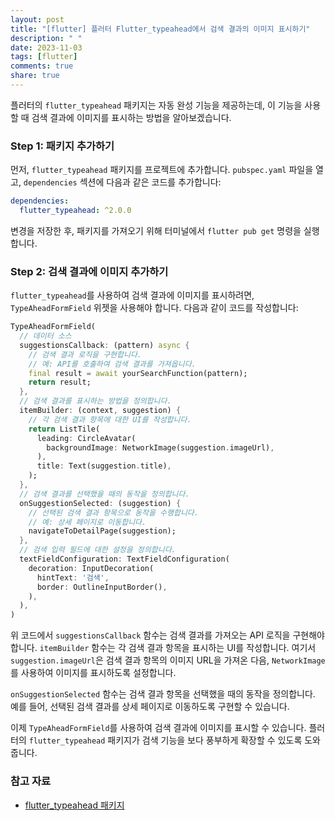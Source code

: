 ```yaml
---
layout: post
title: "[flutter] 플러터 Flutter_typeahead에서 검색 결과의 이미지 표시하기"
description: " "
date: 2023-11-03
tags: [flutter]
comments: true
share: true
---
```


플러터의 `flutter_typeahead` 패키지는 자동 완성 기능을 제공하는데, 이 기능을 사용할 때 검색 결과에 이미지를 표시하는 방법을 알아보겠습니다.

### Step 1: 패키지 추가하기

먼저, `flutter_typeahead` 패키지를 프로젝트에 추가합니다. `pubspec.yaml` 파일을 열고, `dependencies` 섹션에 다음과 같은 코드를 추가합니다:

```yaml
dependencies:
  flutter_typeahead: ^2.0.0
```

변경을 저장한 후, 패키지를 가져오기 위해 터미널에서 `flutter pub get` 명령을 실행합니다.

### Step 2: 검색 결과에 이미지 추가하기

`flutter_typeahead`를 사용하여 검색 결과에 이미지를 표시하려면, `TypeAheadFormField` 위젯을 사용해야 합니다. 다음과 같이 코드를 작성합니다:

```dart
TypeAheadFormField(
  // 데이터 소스
  suggestionsCallback: (pattern) async {
    // 검색 결과 로직을 구현합니다.
    // 예: API를 호출하여 검색 결과를 가져옵니다.
    final result = await yourSearchFunction(pattern);
    return result;
  },
  // 검색 결과를 표시하는 방법을 정의합니다.
  itemBuilder: (context, suggestion) {
    // 각 검색 결과 항목에 대한 UI를 작성합니다.
    return ListTile(
      leading: CircleAvatar(
        backgroundImage: NetworkImage(suggestion.imageUrl),
      ),
      title: Text(suggestion.title),
    );
  },
  // 검색 결과를 선택했을 때의 동작을 정의합니다.
  onSuggestionSelected: (suggestion) {
    // 선택된 검색 결과 항목으로 동작을 수행합니다.
    // 예: 상세 페이지로 이동합니다.
    navigateToDetailPage(suggestion);
  },
  // 검색 입력 필드에 대한 설정을 정의합니다.
  textFieldConfiguration: TextFieldConfiguration(
    decoration: InputDecoration(
      hintText: '검색',
      border: OutlineInputBorder(),
    ),
  ),
)
```

위 코드에서 `suggestionsCallback` 함수는 검색 결과를 가져오는 API 로직을 구현해야 합니다. `itemBuilder` 함수는 각 검색 결과 항목을 표시하는 UI를 작성합니다. 여기서 `suggestion.imageUrl`은 검색 결과 항목의 이미지 URL을 가져온 다음, `NetworkImage`를 사용하여 이미지를 표시하도록 설정합니다.

`onSuggestionSelected` 함수는 검색 결과 항목을 선택했을 때의 동작을 정의합니다. 예를 들어, 선택된 검색 결과를 상세 페이지로 이동하도록 구현할 수 있습니다.

이제 `TypeAheadFormField`를 사용하여 검색 결과에 이미지를 표시할 수 있습니다. 플러터의 `flutter_typeahead` 패키지가 검색 기능을 보다 풍부하게 확장할 수 있도록 도와줍니다.

### 참고 자료

- [flutter_typeahead 패키지](https://pub.dev/packages/flutter_typeahead)